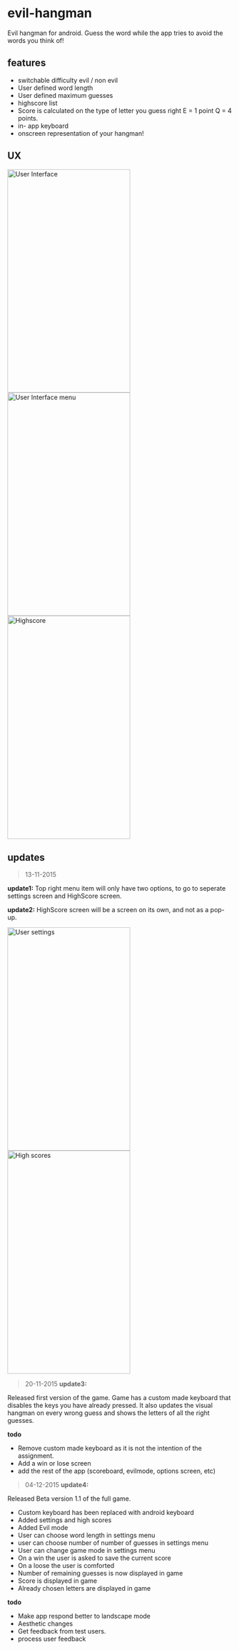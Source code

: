 # evil-hangman
Evil hangman for android. Guess the word while the app tries to avoid the words you think of!

features
--------
- switchable difficulty evil / non evil
- User defined word length
- User defined maximum guesses
- highscore list
- Score is calculated on the type of letter you guess right E = 1 point Q = 4 points.
- in- app keyboard
- onscreen representation of your hangman!

UX
--
<img src="http://i.imgur.com/yZFbYLk.jpg" alt="User Interface" height="500" width="275">
<span><img src="http://i.imgur.com/zPyIO92.jpg" alt="User Interface menu" height="500" width="275"></span>
<span><img src="http://i.imgur.com/zooxeN2.jpg" alt="Highscore" height="500" width="275"></span>

updates
-------
>13-11-2015

**update1:** Top right menu item will only have two options, to go to seperate settings screen and HighScore screen.

**update2:** HighScore screen will be a screen on its own, and not as a pop-up.


<span><img src="http://i.imgur.com/Jgk2VhQ.png" alt="User settings" height="500" width="275"></span>
<span><img src="http://i.imgur.com/4vRPQqi.png" alt="High scores" height="500" width="275"></span>

>20-11-2015
**update3:** 

Released first version of the game. Game has a custom made keyboard that disables the keys you have already pressed. It also updates the visual hangman on every wrong guess and shows the letters of all the right guesses.

**todo**
* Remove custom made keyboard as it is not the intention of the assignment.
* Add a win or lose screen
* add the rest of the app (scoreboard, evilmode, options screen, etc)

>04-12-2015
**update4:**

Released Beta version 1.1 of the full game. 
* Custom keyboard has been replaced with android keyboard 
* Added settings and high scores
* Added Evil mode
* User can choose word length in settings menu
* user can choose number of number of guesses in settings menu
* User can change game mode in settings menu
* On a win the user is asked to save the current score
* On a loose the user is comforted
* Number of remaining guesses is now displayed in game
* Score is displayed in game
* Already chosen letters are displayed in game

**todo**
* Make app respond better to landscape mode
* Aesthetic changes 
* Get feedback from test users.
* process user feedback
